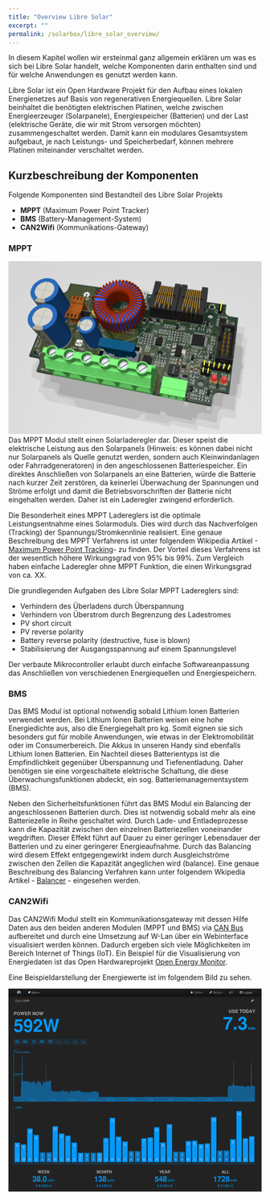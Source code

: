 ```yaml
---
title: "Overview Libre Solar"
excerpt: ""
permalink: /solarbox/libre_solar_overview/
---
```


In diesem Kapitel wollen wir ersteinmal ganz allgemein erklären um was es sich bei Libre Solar handelt, welche Komponenten darin enthalten sind und für welche Anwendungen es genutzt werden kann.

Libre Solar ist ein Open Hardware Projekt für den Aufbau eines lokalen Energienetzes auf Basis von regenerativen Energiequellen. Libre Solar beinhaltet die benötigten elektrischen Platinen, welche zwischen Energieerzeuger (Solarpanele), Energiespeicher (Batterien) und der Last (elektrische Geräte, die wir mit Strom versorgen möchten) zusammengeschaltet werden. Damit kann ein modulares Gesamtsystem aufgebaut, je nach Leistungs- und Speicherbedarf, können mehrere Platinen miteinander verschaltet werden.


## Kurzbeschreibung der Komponenten
Folgende Komponenten sind Bestandteil des Libre Solar Projekts
- **MPPT** (Maximum Power Point Tracker)
- **BMS** (Battery-Management-System)
- **CAN2Wifi** (Kommunikations-Gateway)

### MPPT
![roadmap](/media_files/pcb_MPPT_charger_20A_rendered.png)
Das MPPT Modul stellt einen Solarladeregler dar. Dieser speist die elektrische Leistung aus den Solarpanels (Hinweis: es können dabei nicht nur Solarpanels als Quelle genutzt werden, sondern auch Kleinwindanlagen oder Fahrradgeneratoren) in den angeschlossenen Batteriespeicher. Ein direktes Anschließen von Solarpanels an eine Batterien, würde die Batterie nach kurzer Zeit zerstören, da keinerlei Überwachung der Spannungen und Ströme erfolgt und damit die Betriebsvorschriften der Batterie nicht eingehalten werden. Daher ist ein Laderegler zwingend erforderlich.

Die Besonderheit eines MPPT Ladereglers ist die optimale Leistungsentnahme eines Solarmoduls. Dies wird durch das Nachverfolgen (Tracking) der Spannungs/Stromkennlinie realisiert.
Eine genaue Beschreibung des MPPT Verfahrens ist unter folgendem Wikipedia Artikel -[Maximum Power Point Tracking](https://de.wikipedia.org/wiki/Maximum_Power_Point_Tracking)- zu finden.
Der Vorteil dieses Verfahrens ist der wesentlich höhere Wirkungsgrad von 95% bis 99%. Zum Vergleich haben einfache Laderegler ohne MPPT Funktion, die einen Wirkungsgrad von ca. XX.


Die grundlegenden Aufgaben des Libre Solar MPPT Ladereglers sind:
- Verhindern des Überladens durch Überspannung
- Verhindern von Überstrom durch Begrenzung des Ladestromes
- PV short circuit
- PV reverse polarity
- Battery reverse polarity (destructive, fuse is blown)
- Stabilisierung der Ausgangsspannung auf einem Spannungslevel

Der verbaute Mikrocontroller erlaubt durch einfache Softwareanpassung das Anschließen von verschiedenen Energiequellen und Energiespeichern.

### BMS
Das BMS Modul ist optional notwendig sobald Lithium Ionen Batterien verwendet werden.
Bei Lithium Ionen Batterien weisen eine hohe Energiedichte aus, also die Energiegehalt pro kg. Somit eignen sie sich besonders gut für mobile Anwendungen, wie etwas in der Elektromobilität oder im Consumerbereich. Die Akkus in unseren Handy sind ebenfalls Lithium Ionen Batterien.
Ein Nachteil dieses Batterientyps ist die Empfindlichkeit gegenüber Überspannung und Tiefenentladung. Daher benötigen sie eine vorgeschaltete elektrische Schaltung, die diese Überwachungsfunktionen abdeckt, ein sog. Batteriemanagementsystem (BMS).

Neben den Sicherheitsfunktionen führt das BMS Modul ein Balancing der angeschlossenen Batterien durch. Dies ist notwendig sobald mehr als eine Batteriezelle in Reihe geschaltet wird. Durch Lade- und Entladeprozesse kann die Kapazität zwischen den einzelnen Batteriezellen voneinander wegdriften. Dieser Effekt führt auf Dauer zu einer geringer Lebensdauer der Batterien und zu einer geringerer Energieaufnahme. Durch das Balancing wird diesem Effekt entgegengewirkt indem durch Ausgleichströme zwischen den Zellen die Kapazität angeglichen wird (balance).
Eine genaue Beschreibung des Balancing Verfahren kann unter folgendem Wkipedia Artikel - [Balancer](https://de.wikipedia.org/wiki/Balancer) - eingesehen werden.

### CAN2Wifi
Das CAN2Wifi Modul stellt ein Kommunikationsgateway mit dessen Hilfe Daten aus den beiden anderen Modulen (MPPT und BMS) via [CAN Bus](https://en.wikipedia.org/wiki/CAN_bus) aufbereitet und durch eine Umsetzung auf W-Lan über ein Webinterface visualisiert werden können.
Dadurch ergeben sich viele Möglichkeiten im Bereich Internet of Things (IoT). Ein Beispiel für die Visualisierung von Energiedaten ist das Open Hardwareprojekt [Open Energy Monitor](https://openenergymonitor.org/).

Eine Beispieldarstellung der Energiewerte ist im folgendem Bild zu sehen.

![OEM](/media_files/introduction_openenergymonitor.png)
